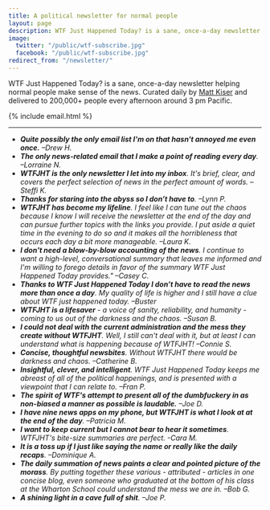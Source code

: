 ```yaml
---
title: A political newsletter for normal people
layout: page
description: WTF Just Happened Today? is a sane, once-a-day newsletter helping normal people make sense of the news. Curated daily by Matt Kiser and delivered to 200,000+ people every afternoon around 3 pm Pacific.
image:
  twitter: "/public/wtf-subscribe.jpg"
  facebook: "/public/wtf-subscribe.jpg"
redirect_from: "/newsletter/"
---
```


<p class="lead">WTF Just Happened Today? is a sane, once-a-day newsletter helping normal people make sense of the news. Curated daily by <a href="{{ site.url }}{{ site.baseurl }}/author/matt-kiser/">Matt Kiser</a> and delivered to 200,000+ people every afternoon around 3 pm Pacific.</p>

{% include email.html %}
 
---

* ***Quite possibly the only email list I'm on that hasn't annoyed me even once.** –Drew H.*
* ***The only news-related email that I make a point of reading every day**. –Lorraine N.*
* ***WTFJHT is the only newsletter I let into my inbox**. It's brief, clear, and covers the perfect selection of news in the perfect amount of words. –Steffi K.*
* ***Thanks for staring into the abyss so I don’t have to**. –Lynn P.*
* ***WTFJHT has become my lifeline**. I feel like I can tune out the chaos because I know I will receive the newsletter at the end of the day and can pursue further topics with the links you provide. I put aside a quiet time in the evening to do so and it makes all the horribleness that occurs each day a bit more manageable. –Laura K.*
* ***I don't need a blow-by-blow accounting of the news**. I continue to want a high-level, conversational summary that leaves me informed and I'm willing to forego details in favor of the summary WTF Just Happened Today provides." –Casey C.*
* ***Thanks to WTF Just Happened Today I don’t have to read the news more than once a day**. My quality of life is higher and I still have a clue about WTF just happened today. –Buster*
* ***WTFJHT is a lifesaver** - a voice of sanity, reliability, and humanity - coming to us out of the darkness and the chaos. –Susan B.*
* ***I could not deal with the current administration and the mess they create without WTFJHT**. Well, I still can't deal with it, but at least I can understand what is happening because of WTFJHT! –Connie S.*
* ***Concise, thoughtful newsbites**. Without WTFJHT there would be darkness and chaos. –Catherine B.*
* ***Insightful, clever, and intelligent**. WTF Just Happened Today keeps me abreast of all of the political happenings, and is presented with a viewpoint that I can relate to. –Fran P.*
* ***The spirit of WTF's attempt to present all of the dumbfuckery in as non-biased a manner as possible is laudable.** –Joe D.*
*  ***I have nine news apps on my phone, but WTFJHT is what I look at at the end of the day**. –Patricia M.*
* ***I want to keep current but I cannot bear to hear it sometimes**. WTFJHT's bite-size summaries are perfect. -Cara M.*
* ***It is a toss up if I just like saying the name or really like the daily recaps**. –Dominique A.*
* ***The daily summation of news paints a clear and pointed picture of the morass**. By putting together these various - attributed - articles in one concise blog, even someone who graduated at the bottom of his class at the Wharton School could understand the mess we are in. –Bob G.*
* ***A shining light in a cave full of shit**. –Joe P.* 
